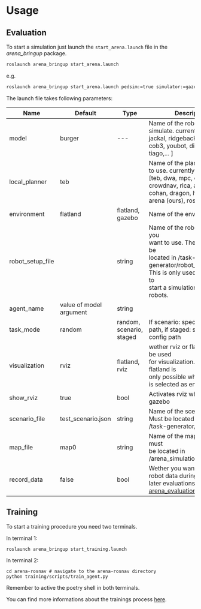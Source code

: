 # Usage

## Evaluation

To start a simulation just launch the `start_arena.launch` file in the _arena_bringup_ package.

```bash
roslaunch arena_bringup start_arena.launch
```
e.g.
```bash
roslaunch arena_bringup start_arena.launch pedsim:=true simulator:=gazebo task_mode:=scenario scenario_file:=scenario_2.json map_file:=map_empty local_planner:=teb model:=jackal
```

The launch file takes following parameters:

| Name             | Default                 | Type             | Description                                                                                                                                                                                                         |
| ---------------- | ----------------------- | ---------------- | ------------------------------------------------------------------------------------------------------------------------------------------------------------------------------------------------------------------- |
| model            | burger                  | ---              | Name of the robot you want to simulate. currently [burger, jackal, ridgeback, agvota, rto, cob3, youbot, dingo, waffle, tiago,... ]                                                                                                                                                                             |
| local_planner    | teb                     |                  | Name of the planner you want to use. currently available: [teb, dwa, mpc, cadrl, crowdnav, rlca, aio, applr, cohan, dragon, lflh, sarl, trail, arena (ours), rosnav(ours)]                                                                                                                                                                                |
| environment      | flatland                | flatland, gazebo | Name of the environment                                                                                                                                                                                             |
| robot_setup_file |                         | string           | Name of the robot setup file you<br /> want to use. The file should be<br /> located in /task-generator/robot_setup/.<br /> This is only used if you want to <br /> start a simulation with multiple <br /> robots. |
| agent_name       | value of model argument | string           |                                                                                                                                                                                                                     |
| task_mode        | random                  | random, scenario, staged |                                       If scenario: specify scenario path, if staged: specify stages config path                                                                                                                                                                              |
| visualization    | rviz                    | flatland, rviz   | wether rviz or flatland should be used<br /> for visualization. Using flatland is<br /> only possible when flatland<br /> is selected as environment                                                                |
| show_rviz        | true                    | bool             | Activates rviz when using gazebo                                                                                                                                                                                    |
| scenario_file    | test_scenario.json      | string           | Name of the scenario file.<br /> Must be located in<br /> /task-generator/scenarios                                                                                                                                 |
| map_file         | map0                    | string           | Name of the map. The map must <br />be located in<br /> /arena_simulation_setup/maps                                                                                                                                |
| record_data      | false                   | bool             | Wether you want to record the<br /> robot data during the run for <br />later evaluations with the <br />[arena_evaluation](../packages/arena_evaluation.md) package.                                               |

## Training

To start a training procedure you need two terminals.

In terminal 1:

```
roslaunch arena_bringup start_training.launch
```

In terminal 2:

```
cd arena-rosnav # navigate to the arena-rosnav directory
python training/scripts/train_agent.py
```

Remember to active the poetry shell in both terminals.

You can find more informations about the trainings process [here](training.md).
